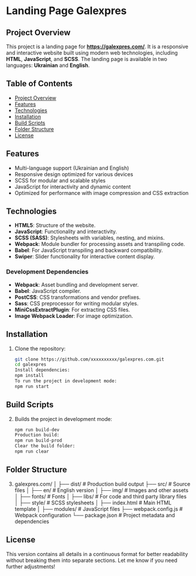 # Landing Page Galexpres

## Project Overview
This project is a landing page for **https://galexpres.com/**. It is a responsive and interactive website built using modern web technologies, including **HTML**, **JavaScript**, and **SCSS**. The landing page is available in two languages: **Ukrainian** and **English**.

## Table of Contents
- [Project Overview](#project-overview)
- [Features](#features)
- [Technologies](#technologies)
- [Installation](#installation)
- [Build Scripts](#build-scripts)
- [Folder Structure](#folder-structure)
- [License](#license)

## Features
- Multi-language support (Ukrainian and English)
- Responsive design optimized for various devices
- SCSS for modular and scalable styles
- JavaScript for interactivity and dynamic content
- Optimized for performance with image compression and CSS extraction

## Technologies
- **HTML5**: Structure of the website.
- **JavaScript**: Functionality and interactivity.
- **SCSS (SASS)**: Stylesheets with variables, nesting, and mixins.
- **Webpack**: Module bundler for processing assets and transpiling code.
- **Babel**: For JavaScript transpiling and backward compatibility.
- **Swiper**: Slider functionality for interactive content display.

### Development Dependencies
- **Webpack**: Asset bundling and development server.
- **Babel**: JavaScript compiler.
- **PostCSS**: CSS transformations and vendor prefixes.
- **Sass**: CSS preprocessor for writing modular styles.
- **MiniCssExtractPlugin**: For extracting CSS files.
- **Image Webpack Loader**: For image optimization.

## Installation

1. Clone the repository:
   ```bash
   git clone https://github.com/xxxxxxxxxx/galexpres.com.git
   cd galexpres
   Install dependencies:
   npm install
   To run the project in development mode:
   npm run start

## Build Scripts

2. Builds the project in development mode:
   ```bash
   npm run build-dev
   Production build: 
   npm run build-prod
   Clear the build folder:
   npm run clear

## Folder Structure

3. galexpres.com/
│
├── dist/                   # Production build output
├── src/                    # Source files
│   ├── en/                 # English version 
│   ├── img/                # Images and other assets
│   ├── fonts/              # Fonts
│   ├── libs/               # For code and third party library files
│   ├── style/              # SCSS stylesheets
│   ├── index.html          # Main HTML template
│   ├── modules/            # JavaScript files
├── webpack.config.js       # Webpack configuration
└── package.json            # Project metadata and dependencies

## License

This version contains all details in a continuous format for better readability without breaking them into separate sections. Let me know if you need further adjustments!
